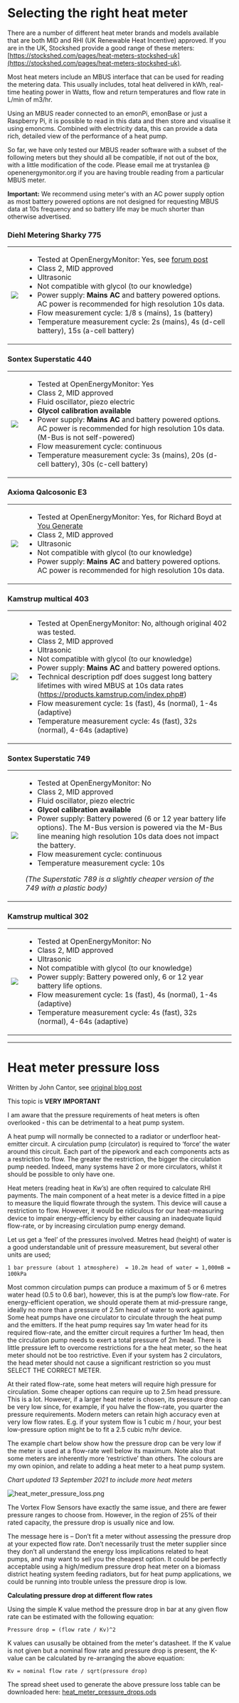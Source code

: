 # Selecting the right heat meter

There are a number of different heat meter brands and models available that are both MID and RHI (UK Renewable Heat Incentive) approved. If you are in the UK, Stockshed provide a good range of these meters: [https://stockshed.com/pages/heat-meters-stockshed-uk](https://stockshed.com/pages/heat-meters-stockshed-uk).

Most heat meters include an MBUS interface that can be used for reading the metering data. This usually includes, total heat delivered in kWh, real-time heating power in Watts, flow and return temperatures and flow rate in L/min of m3/hr. 

Using an MBUS reader connected to an emonPi, emonBase or just a Raspberry Pi, it is possible to read in this data and then store and visualise it using emoncms. Combined with electricity data, this can provide a data rich, detailed view of the performance of a heat pump.

So far, we have only tested our MBUS reader software with a subset of the following meters but they should all be compatible, if not out of the box, with a little modification of the code. Please email me at trystanlea @ openenergymonitor.org if you are having trouble reading from a particular MBUS meter.

**Important:** We recommend using meter's with an AC power supply option as most battery powered options are not designed for requesting MBUS data at 10s frequency and so battery life may be much shorter than otherwise advertised. 

### Diehl Metering Sharky 775

<table><tr><td><img src="images/heatmeters/sharky775.jpg"></td><td>

- Tested at OpenEnergyMonitor: Yes, see [forum post](https://community.openenergymonitor.org/t/newbie-hardware-question/16242/31) 
- Class 2, MID approved
- Ultrasonic
- Not compatible with glycol (to our knowledge)
- Power supply: **Mains AC** and battery powered options. AC power is recommended for high resolution 10s data.
- Flow measurement cycle: 1/8 s (mains), 1s (battery)
- Temperature measurement cycle: 2s (mains), 4s (d-cell battery), 15s (a-cell battery)
        
</td></tr></table>
        
### Sontex Superstatic 440

<table><tr><td><img src="images/heatmeters/superstatic440.jpg"></td><td>

- Tested at OpenEnergyMonitor: Yes
- Class 2, MID approved
- Fluid oscillator, piezo electric
- **Glycol calibration available**
- Power supply: **Mains AC** and battery powered options. AC power is recommended for high resolution 10s data.  (M-Bus is not self-powered)
- Flow measurement cycle: continuous
- Temperature measurement cycle: 3s (mains), 20s (d-cell battery), 30s (c-cell battery)

</td></tr></table>
    
### Axioma Qalcosonic E3

<table><tr><td><img src="images/heatmeters/qalcosonice3.png"></td><td>

- Tested at OpenEnergyMonitor: Yes, for Richard Boyd at [You Generate](https://www.yougenerate.co.uk/)
- Class 2, MID approved
- Ultrasonic
- Not compatible with glycol (to our knowledge)
- Power supply: **Mains AC** and battery powered options. AC power is recommended for high resolution 10s data.
    
</td></tr></table>

### Kamstrup multical 403

<table><tr><td><img src="images/heatmeters/kamstrup403.png"></td><td>

- Tested at OpenEnergyMonitor: No, although original 402 was tested.
- Class 2, MID approved
- Ultrasonic
- Not compatible with glycol (to our knowledge)
- Power supply: **Mains AC** and battery powered options.
- Technical description pdf does suggest long battery lifetimes with wired MBUS at 10s data rates (https://products.kamstrup.com/index.php#)
- Flow measurement cycle: 1s (fast), 4s (normal), 1-4s (adaptive)
- Temperature measurement cycle: 4s (fast), 32s (normal), 4-64s (adaptive)

        
</td></tr></table>
    
### Sontex Superstatic 749

<table><tr><td><img src="images/heatmeters/superstatic749.jpg"></td><td>

- Tested at OpenEnergyMonitor: No
- Class 2, MID approved
- Fluid oscillator, piezo electric
- **Glycol calibration available**
- Power supply: Battery powered (6 or 12 year battery life options). The M-Bus version is powered via the M-Bus line meaning high resolution 10s data does not impact the battery.
- Flow measurement cycle: continuous
- Temperature measurement cycle: 10s
        
_(The Superstatic 789 is a slightly cheaper version of the 749 with a plastic body)_

</td></tr></table>

### Kamstrup multical 302

<table><tr><td><img src="images/heatmeters/kamstrup303.png"></td><td>

- Tested at OpenEnergyMonitor: No
- Class 2, MID approved
- Ultrasonic
- Not compatible with glycol (to our knowledge)
- Power supply: Battery powered only, 6 or 12 year battery life options.
- Flow measurement cycle: 1s (fast), 4s (normal), 1-4s (adaptive)
- Temperature measurement cycle: 4s (fast), 32s (normal), 4-64s (adaptive)
        
</td></tr></table>

---

# Heat meter pressure loss

Written by John Cantor, see [original blog post](https://heatpumps.co.uk/2016/06/08/selecting-the-right-heat-meter)

This topic is **VERY IMPORTANT**

I am aware that the pressure requirements of heat meters is often overlooked - this can be detrimental to a heat pump system.

A heat pump will normally be connected to a radiator or underfloor heat-emitter circuit.  A circulation pump (circulator) is required to ‘force’ the water around this circuit.  Each part of the pipework and each components acts as a restriction to flow. The greater the restriction, the bigger the circulation pump needed.  Indeed, many systems have 2 or more circulators, whilst it should be possible to only have one.

Heat meters  (reading heat in Kw’s) are often required to calculate RHI payments. The main component of a heat meter is a device fitted in a pipe to measure the liquid flowrate through the system. This device will cause a restriction to flow. However, it would be ridiculous for our heat-measuring device to impair energy-efficiency by either causing an inadequate liquid flow-rate, or by increasing circulation pump energy demand.

Let us get a ‘feel’ of the pressures involved. Metres head (height) of water is a good understandable unit of pressure measurement, but several other units are used;

    1 bar pressure (about 1 atmosphere)  = 10.2m head of water = 1,000mB = 100kPa

Most common circulation pumps can produce a maximum of 5 or 6 metres water head  (0.5 to 0.6 bar), however, this is at the pump’s low flow-rate.  For energy-efficient operation, we should operate them at mid-pressure range, ideally no more than a pressure of 2.5m head of water to work against.
Some heat pumps have one circulator to circulate through the heat pump and the emitters.  If the heat pump requires say 1m water head for its required flow-rate, and the emitter circuit requires a further 1m head, then the circulation pump needs to exert a total pressure of 2m head. There is little pressure left  to overcome restrictions for a the heat meter, so the heat meter should not be too restrictive.    Even if your system has 2 circulators, the head meter should not cause a significant restriction so you must SELECT THE CORRECT METER.

At their rated flow-rate, some  heat meters will require high pressure for circulation. Some cheaper options can require up to 2.5m head pressure. This is a lot.   However, if a larger heat meter is chosen, its pressure drop can be very low since, for example,  if you halve the flow-rate, you quarter the pressure requirements. Modern meters can retain high accuracy even at very low flow rates. E.g. if your system flow is 1 cubic m / hour, your best low-pressure option might be to fit a 2.5 cubic m/hr device.

The example chart  below show how the pressure drop can be very low if the meter is used at a flow-rate well below its maximum.   Note also that some meters are inherently more ‘restrictive’ than others.   The colours are my own opinion, and relate to adding a heat meter to a heat pump system.

*Chart updated 13 September 2021 to include more heat meters*

![heat_meter_pressure_loss.png](images/heat_meter_pressure_loss.png)

The Vortex Flow Sensors have exactly the same issue, and there are fewer pressure ranges to choose from.  However, in the region of 25% of their rated capacity, the pressure drop is usually nice and low.

The message here is – Don’t fit a meter without assessing the pressure drop at your expected flow rate.  Don’t necessarily trust the meter supplier since they don’t all understand the energy loss implications related to heat pumps, and may want to sell you the cheapest option. It could be perfectly acceptable using a high/medium pressure drop heat meter on a biomass district heating system feeding radiators, but for heat pump applications, we could be running into trouble unless the pressure drop is low.

**Calculating pressure drop at different flow rates**

Using the simple K value method the pressure drop in bar at any given flow rate can be estimated with the following equation:

    Pressure drop = (flow rate / Kv)^2
    
K values can ususally be obtained from the meter's datasheet. If the K value is not given but a nominal flow rate and pressure drop is present, the K-value can be calculated by re-arranging the above equation:

    Kv = nominal flow rate / sqrt(pressure drop)
    
The spread sheet used to generate the above pressure loss table can be downloaded here: [heat_meter_pressure_drops.ods](images/heat_meter_pressure_drops.ods)

